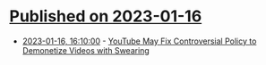# [Published on 2023-01-16](index.md)

* [2023-01-16, 16:10:00](https://soylentnews.org/article.pl?sid=23/01/15/1555218&from=rss) - [YouTube May Fix Controversial Policy to Demonetize Videos with Swearing](https://soylentnews.org/article.pl?sid=23/01/15/1555218&from=rss)
